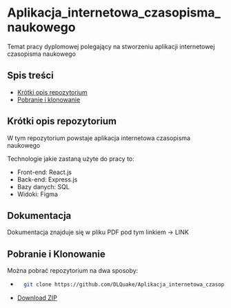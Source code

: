 # Aplikacja_internetowa_czasopisma_naukowego
Temat pracy dyplomowej polegający na stworzeniu aplikacji internetowej czasopisma naukowego

## Spis treści
 * [Krótki opis repozytorium](#krótki-opis-repozytorium)
 * [Pobranie i klonowanie](#pobranie-i-klonowanie)

## Krótki opis repozytorium
W tym repozytorium powstaje aplikacja internetowa czasopisma naukowego

Technologie jakie zastaną użyte do pracy to:

- Front-end: React.js
- Back-end: Express.js
- Bazy danych: SQL
- Widoki: Figma

## Dokumentacja
Dokumentacja znajduje się w pliku PDF pod tym linkiem -> LINK
## Pobranie i Klonowanie
Można pobrać repozytorium na dwa sposoby:

* ```bash
    git clone https://github.com/DLQuake/Aplikacja_internetowa_czasopisma_naukowego.git
    ```
* [Download ZIP](https://github.com/DLQuake/Aplikacja_internetowa_czasopisma_naukowego/archive/refs/heads/main.zip)
